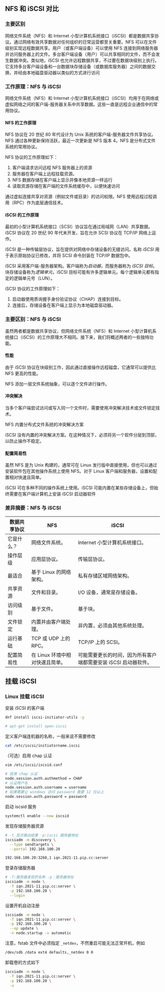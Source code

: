 ## NFS 和 iSCSI 对比

### 主要区别

网络文件系统（NFS）和 Internet 小型计算机系统接口（iSCSI）都是数据共享协议。通过网络有效共享数据对任何组织的日常运营都至关重要。NFS 可以在文件级别实现远程数据共享。用户（或客户端设备）可以使用 NFS 连接到网络服务器并访问服务器上的文件。多台客户端设备（用户）可以共享相同的文件，而不会发生数据冲突。类似地，iSCSI 也允许远程数据共享，不过要在数据块级别上执行。它支持多台客户端设备和一台数据块存储设备（或数据库服务器）之间的数据交换，并经由本地磁盘驱动器以类似的方式进行访问

### 工作原理：NFS 与 iSCSI

网络文件系统（NFS）和 Internet 小型计算机系统接口（iSCSI）均用于在网络或虚拟网络之间的客户端-服务器关系中共享数据。这些一直是远程企业通信中的常用协议。

#### NFS 的工作原理

NFS 协议在 20 世纪 80 年代设计为 Unix 系统的客户端-服务器文件共享协议。NFS 通过各种更新保持活跃，最近一次更新是 NFS 版本 4。NFS 是分布式文件系统的常用协议。

NFS 协议的工作原理如下：

1. 客户端请求访问远程 NFS 服务器上的资源
2. 服务器在客户端上远程挂载资源。
3. NFS 数据存储在客户端上显示并像本地资源一样运行
4. 读取资源存储在客户端的文件系统缓存中，以便快速访问

通过虚拟连接共享对资源（例如文件或目录）的访问权限。NFS 使用远程过程调用（RPC）作为底层通信技术。 

#### iSCSI 的工作原理

最初的小型计算机系统接口（SCSI）协议旨在通过局域网（LAN）共享数据。iSCSI 协议在 20 世纪 90 年代末开发，旨在允许 SCSI 协议在 TCP/IP 网络上运作。

iSCSI 是一种传输层协议，旨在提供对网络中存储设备的无缝访问。名称 *iSCSI* 用于表示原始协议已修改，并将 SCSI 命令封装在 TCP/IP 数据包中。 

iSCSI 采用客户端-服务器架构。客户端称为*启动器*，而服务器称为 *iSCSI 目标*。块存储设备称为*逻辑单元*，iSCSI 目标可能有许多逻辑单元。每个逻辑单元都有指定的逻辑单元号（LUN）。

iSCSI 协议的工作原理如下：

1. 启动器使用质询握手身份验证协议（CHAP）连接到目标。
2. 连接后，存储设备在客户端上显示为本地磁盘驱动器。

### 主要区别：NFS 与 iSCSI

虽然两者都是数据共享协议，但网络文件系统（NFS）和 Internet 小型计算机系统接口（iSCSI）的工作原理大不相同。接下来，我们将概述两者的一些独特功能。

#### 性能

由于 iSCSI 协议在块级别工作，因此通过直接操作远程磁盘，它通常可以提供比 NFS 更高的性能。

NFS 添加一层文件系统抽象，可以逐个文件进行操作。

#### 冲突解决

当多个客户端尝试访问或写入同一个文件时，需要使用冲突解决技术或文件锁定技术。

NFS 内置分布式文件系统的冲突解决方案

iSCSI 没有内置的冲突解决方案。在这种情况下，必须将另一个软件分层到顶部，以防止操作不稳定。

#### 配置简易性

虽然 NFS 是为 Unix 构建的，通常可在 Linux 发行版中直接使用，但也可以通过安装软件包在其他操作系统上使用 NFS。对于 Linux 客户端和服务器，设置和配置相对快速且简单。

iSCSI 可在多种不同的操作系统上使用。iSCSI 可能内置在某些存储设备上，但始终需要在客户端计算机上安装 iSCSI 启动器软件

### 差异摘要：NFS 与 iSCSI

| 数据共享协议 | **NFS**                         | **iSCSI**                                                    |
| ------------ | ------------------------------- | ------------------------------------------------------------ |
| 它是什么？   | 网络文件系统。                  | Internet 小型计算机系统接口。                                |
| 操作层级     | 应用层协议。                    | 传输层协议。                                                 |
| 最适合       | 基于 Linux 的网络架构。         | 私有存储区域网络架构。                                       |
| 共享资源     | 文件和目录。                    | I/O 设备，通常是存储设备。                                   |
| 访问级别     | 基于文件。                      | 基于块。                                                     |
| 文件锁定     | 内置并由客户端处理。            | 非内置，必须由其他系统处理。                                 |
| 运行基础     | TCP 或 UDP 上的 RPC。           | TCP/IP 上的 SCSI。                                           |
| 配置简易性   | 在 Linux 环境中相对快速且简单。 | 可能需要更长的时间，因为所有客户端都需要安装 iSCSI 启动器软件。 |

## 挂载 iSCSI

### Linux 挂载 iSCSI

安装 iSCSI 的客户端

```bash
dnf install iscsi-initiator-utils -y

# apt-get install open-iscsi
```

定义客户端连机器的名称，一般来说不需要修改

```bash
cat /etc/iscsi/initiatorname.iscsi
```

（可选）启用 chap 认证

```bash
vim /etc/iscsi/iscsid.conf

# 启用 chap 认证
node.session.auth.authmethod = CHAP
# 认证用户名
node.session.auth.username = username
# 如果需要让 windows 访问 password 需要 12 位以上
node.session.auth.password = password
```

启动 iscsid 服务

```bash
systemctl enable --now iscsid
```

发现存储服务器资源

```bash
# -t 显示输出结果 -p:iscsi 服务器地址
iscsiadm -m discovery \
  --type sendtargets \
  --portal 192.168.100.20

192.168.100.20:3260,1 iqn.2021-11.pip.cc:server
```

登录存储服务器

```bash
# -T:服务器发现的名称 -p：服务器地址 
iscsiadm -m node \
  -T iqn.2021-11.pip.cc:server \
  -p 192.168.100.20 \
  --login
```

设置开机自动注册

``` bash
iscsiadm -m node \
  -T iqn.2021-11.pip.cc:server \
  -p 192.168.100.20 \
  --op update \
  -n node.startup -v automatic
```

注意，fstab 文件中必须指定 `_netdev`，不然重启可能无法正常开机，例如

```bash
/dev/sdb /data ext4 defaults,_netdev 0 0
```

卸载卷的方式如下

```bash
iscsiadm -m node \
  -T iqn.2021-11.pip.cc:server \
  -p 192.168.100.20 \
  -u
```

